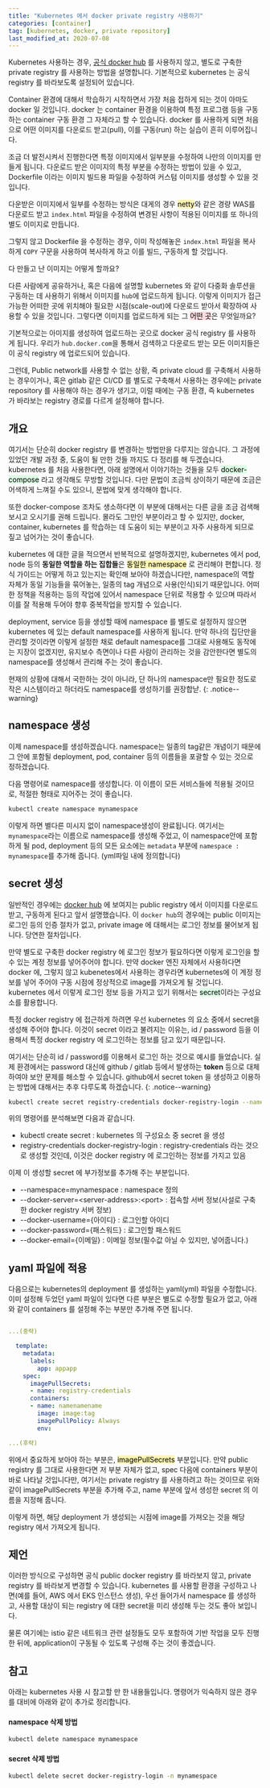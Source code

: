 ```yaml
---
title: "Kubernetes 에서 docker private registry 사용하기"
categories: [container]
tag: [kubernetes, docker, private repository]
last_modified_at: 2020-07-08
---
```

Kubernetes 사용하는 경우, [공식 docker hub](https://hub.docker.com) 를 사용하지 않고, 별도로 구축한 private registry 를 사용하는 방법을 설명합니다. 기본적으로 kubernetes 는 공식 registry 를 바라보도록 설정되어 있습니다.  

Container 환경에 대해서 학습하기 시작하면서 가장 처음 접하게 되는 것이 아마도 docker 일 것입니다. docker 는 container 환경을 이용하여 특정 프로그램 등을 구동하는 container 구동 환경 그 자체라고 할 수 있습니다. docker 를 사용하게 되면 처음으로 어떤 이미지를 다운로드 받고(pull), 이를 구동(run) 하는 실습이 흔히 이루어집니다. 

조금 더 발전시켜서 진행한다면 특정 이미지에서 일부분을 수정하여 나만의 이미지를 만들게 됩니다. 다운로드 받은 이미지의 특정 부분을 수정하는 방법이 있을 수 있고, Dockerfile 이라는 이미지 빌드용 파일을 수정하여 커스텀 이미지를 생성할 수 있을 것입니다. 

다운받은 이미지에서 일부를 수정하는 방식은 대게의 경우 <mark style='background-color: #fff5b1'>netty</mark>와 같은 경량 WAS를 다운로드 받고 `index.html` 파일을 수정하여 변경된 사항이 적용된 이미지를 또 하나의 별도 이미지로 만듭니다. 

그렇지 않고 Dockerfile 을 수정하는 경우, 이미 작성해놓은 `index.html` 파일을 복사하게 `COPY` 구문을 사용하여 복사하게 하고 이를 빌드, 구동하게 할 것입니다. 

다 만들고 난 이미지는 어떻게 할까요?

다른 사람에게 공유하거나, 혹은 다음에 설명할 kubernetes 와 같이 다중화 솔루션을 구동하는 데 사용하기 위해서 이미지를 `hub`에 업로드하게 됩니다. 이렇게 이미지가 접근 가능한 어떠한 곳에 위치해야 필요한 시점(scale-out)에 다운로드 받아서 확장하여 사용할 수 있을 것입니다. 그렇다면 이미지를 업로드하게 되는 그  <mark style='background-color: #ffdce0'>어떤 곳</mark>은 무엇일까요?

기본적으로는 아미지를 생성하여 업로드하는 곳으로 docker 공식 registry 를 사용하게 됩니다. 우리가 `hub.docker.com`을 통해서 검색하고 다운로드 받는 모든 이미지들은 이 공식 registry 에 업로드되어 있습니다. 

그런데, Public network를 사용할 수 없는 상황, 즉 private cloud 를 구축해서 사용하는 경우이거나, 혹은 gitlab 같은 CI/CD 를 별도로 구축해서 사용하는 경우에는 private repository 를 사용해야 하는 경우가 생기고, 이럴 때에는 구동 환경, 즉 kubernetes 가 바라보는 registry 경로를 다르게 설정해야 합니다.
  
## 개요

여기서는 단순히 docker registry 를 변경하는 방법만을 다루지는 않습니다. 그 과정에 있었던 개발 과정 중, 도움이 될 만한 것들 까지도 다 정리를 해 두겠습니다. kubernetes 를 처음 사용한다면, 아래 설명에서 이야기하는 것들을 모두 <mark style='background-color: #dcffe4'>docker-compose</mark> 라고 생각해도 무방할 것입니다. 다만 문법이 조금씩 상이하기 때문에 조금은 어색하게 느껴질 수도 있으니, 문법에 맞게 생각해야 합니다. 

또한 docker-compose 조차도 생소하다면 이 부분에 대해서는 다른 글을 조금 검색해 보시고 오시기를 권해 드립니다. 몰라도 그만인 부분이라고 할 수 있지만, docker, container, kubernetes 를 학습하는 데 도움이 되는 부분이고 자주 사용하게 되므로 짚고 넘어가는 것이 좋습니다.

kubernetes 에 대한 글을 적으면서 반복적으로 설명하겠지만, kubernetes 에서  pod, node 등의 **동일한 역할을 하는 집합들**은 <mark style='background-color: #fff5b1'>동일한 namespace</mark> 로 관리해야 편합니다. 정식 가이드는 어떻게 하고 있는지는 확인해 보아야 하겠습니다만, namespace의 역할 자체가 동일 기능들을 묶어놓는, 일종의 tag 개념으로 사용(인식)되기 때문입니다. 어떠한 정책을 적용하는 등의 작업에 있어서 namespace 단위로 적용할 수 있으며 따라서 이를 잘 적용해 두어야 향후 중복작업을 방지할 수 있습니다.

deployment, service 등을 생성할 때에 namespace 를 별도로 설정하지 않으면 kubernetes 에 있는 default namespace를 사용하게 됩니다. 만약 하나의 집단만을 관리할 것이라면 이렇게 설정한 채로 default namespace를 그대로 사용해도 동작에는 지장이 없겠지만, 유지보수 측면이나 다른 사람이 관리하는 것을 감안한다면 별도의 namespace를 생성해서 관리해 주는 것이 좋습니다. 

현재의 상황에 대해서 국한하는 것이 아니라, 단 하나의 namespace만 필요한 정도로 작은 시스템이라고 하더라도 namespace를 생성하기를 권장합낟.
{: .notice--warning}

## namespace 생성

이제 namespace를 생성하겠습니다. namespace는 일종의 tag같은 개념이기 때문에 그 안에 포함될 deployment, pod, container 등의 이름들을 포괄할 수 있는 것으로 정하겠습니다.

다음 명령어로 namespace를 생성합니다. 이 이름이 모든 서비스들에 적용될 것이므로, 적절한 형태로 지어주는 것이 좋습니다.  

```bash
kubectl create namespace mynamespace
```

이렇게 하면 별다른 미시지 없이 namespace생성이 완료됩니다. 여기서는 `mynamespace`라는 이름으로 namespace를 생성해 주었고, 이 namespace안에 포함하게 될 pod, deployment 등의 모든 요소에는 `metadata` 부분에 `namespace : mynamespace`를 추가해 줍니다. (yml파일 내에 정의합니다)

## secret 생성

일반적인 경우에는 [docker hub](htts://hub.docker.com/) 에 보여지는 public registry 에서 이미지를 다운로드 받고, 구동하게 된다고 앞서 설명했습니다. 이 `docker hub`의 경우에는 public 이미지는 로그인 등의 인증 절차가 없고, private image 에 대해서는 로그인 정보를 물어보게 됩니다. 당연한 절차입니다.

만약 별도로 구축한 docker registry 에 로그인 정보가 필요하다면 이렇게 로그인을 할 수 있는 계정 정보를 넣어주어야 합니다. 만약 docker 엔진 자체에서 사용하다면 docker 에, 그렇지 않고 kubenetes에서 사용하는 경우라면 kubernetes에 이 계정 정보를 넣어 주어야 구동 시점에 정상적으로 image를 가져오게 될 것입니다. kubernetes 에서 이렇게 로그인 정보 등을 가지고 있기 위해서는 <mark style='background-color: #dcffe4'>secret</mark>이라는 구성요소를 활용합니다.

특정 docker registry 에 접근하게 하려면 우선 kubernetes 의 요소 중에서 secret을 생성해 주어야 합니다. 이것이 secret 이라고 불려지는 이유는, id / password 등을 이용해서 특정 docker registry 에 로그인하는 정보를 담고 있기 때문입니다. 

여기서는 단순히 id / password를 이용해서 로그인 하는 것으로 예시를 들었습니다. 실제 환경에서는 password 대신에 github / gitlab 등에서 발생하는 **token** 등으로 대체하여야 보안 문제를 해소할 수 있습니다. github에서 secret token 을 생성하고 이용하는 방법에 대해서는 추후 다루도록 하겠습니다. 
{: .notice--warning}

```bash
kubectl create secret registry-credentials docker-registry-login --namespace=mynamespace --docker-server=<server-address>:<port> --docker-username={아이디} --docker-password={패스워드} --docker-email={이메일}
```    

위의 명령어를 분석해보면 다음과 같습니다. 

- kubectl create secret : kubernetes 의 구성요소 중 secret 을 생성
- registry-credentials docker-registry-login : registry-credentials 라는 것으로 생성할 것인데, 이것은 docker registry 에 로그인하는 정보를 가지고 있음

이제 이 생성할 secret 에 부가정보를 추가해 주는 부분입니다. 

- --namespace=mynamespace : namespace 정의
- --docker-server=\<server-address\>:\<port\> : 접속할 서버 정보(사설로 구축한 docker registry 서버 정보)
- --docker-username={아이디} : 로그인할 아이디
- --docker-password={패스워드} : 로그인할 패스워드
- --docker-email={이메일} : 이메일 정보(필수값 아닐 수 있지만, 넣어줍니다.)

## yaml 파일에 적용

다음으로는 kubernetes의 deployment 를 생성하는 yaml(yml) 파일을 수정합니다. 이미 설정해 두었던 yaml 파일이 있다면 다른 부분은 별도로 수정할 필요가 없고, 아래와 같이 containers 를 설정해 주는 부분만 추가해 주면 됩니다.

```yaml

...(중략)

  template:
    metadata:
      labels:
        app: appapp
    spec:
      imagePullSecrets:
      - name: registry-credentials
      containers:
      - name: namenamename
        image: image:tag
        imagePullPolicy: Always
        env:

...(후략)
```

위에서 중요하게 보아야 하는 부분은, <mark style='background-color: #fff5b1'>imagePullSecrets</mark> 부분입니다. 만약 public registry 를 그대로 사용한다면 저 부분 자체가 없고, spec 다음에 containers 부분이 바로 나타날 것입니다만, 여기서는 private registry 를 사용하려고 하는 것이므로 위와 같이 imagePullSecrets 부분을 추가해 주고, name 부분에 앞서 생성한 secret 의 이름을 지정해 줍니다. 

이렇게 하면, 해당 deployment 가 생성되는 시점에 image를 가져오는 것을 해당 registry 에서 가져오게 됩니다.

## 제언

이러한 방식으로 구성하면 공식 public docker registry 를 바라보지 않고, private registry 를 바라보게 변경할 수 있습니다. kubernetes 를 사용할 환경을 구성하고 나면(예를 들어, AWS 에서 EKS 인스턴스 생성), 우선 들어가서 namespace 를 생성하고, 사용할 대상이 되는 registry 에 대한 secret을 미리 생성해 두는 것도 좋아 보입니다. 

물론 여기에는 istio 같은 네트워크 관련 설정들도 모두 포함하여 기반 작업을 모두 진행한 뒤에, application이 구동될 수 있도록 구성해 주는 것이 좋겠습니다. 

## 참고

아래는 kubernetes 사용 시 참고할 만 한 내용들입니다. 명령어가 익숙하지 않은 경우를 대비에 아래와 같이 추가로 정리합니다.

#### namespace 삭제 방법

```bash
kubectl delete namespace mynamespace
```

#### secret 삭제 방법

```bash
kubectl delete secret docker-registry-login -n mynamespace
```

